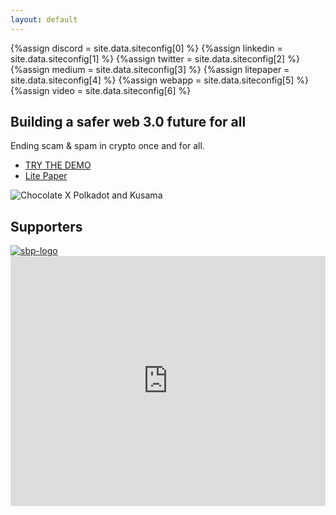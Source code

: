 ```yaml
---
layout: default
---
```


{%assign discord = site.data.siteconfig[0] %}
{%assign linkedin = site.data.siteconfig[1] %}
{%assign twitter = site.data.siteconfig[2] %}
{%assign medium = site.data.siteconfig[3] %}
{%assign litepaper = site.data.siteconfig[4] %}
{%assign webapp = site.data.siteconfig[5] %}
{%assign video = site.data.siteconfig[6] %}

<!-- <Home Card> -->

 <div class="land">
  <section class="land_formsection">
    <h1 class="text--bold">Building a safer web 3.0 future for all</h1>
    <p>Ending scam &amp; spam in crypto once and for all.</p>
  </section>
  <div class="land_links">
    <ul>
      <li><a href="{{webapp.link}}" target="_blank" rel="noopener noreferrer" class="link button">TRY THE DEMO</a></li>
      <li><a href="{{litepaper.link}}" target="_blank" rel="noopener noreferrer" class="link button">Lite Paper</a></li>
    </ul>
  </div>
  <img class="land_image" src="{{'/assets/images/splash-logo.webp' | relative_url}}"
    alt="Chocolate X Polkadot and Kusama">
  </div>
  <div class="supporters">
    <h2 class="text--bold">Supporters</h2>
    <div class="div-crop">
    <a class="flex" target="_blank" href="https://substrate.io/ecosystem/substrate-builders-program/"><img class="sbp-image" src="https://avatars.githubusercontent.com/u/79968355?v=4" alt="sbp-logo"/></a>
    </div>
  </div>
  <div class="container_last">
    <iframe src="https://embeds.beehiiv.com/fa097289-2153-4053-98fe-67403641861d" data-test-id="beehiiv-embed"
      width="100%" height="400" frameborder="0" scrolling="no" style="margin: 0; background-color: transparent"></iframe>
  </div>

<!-- <Home Card/> -->
